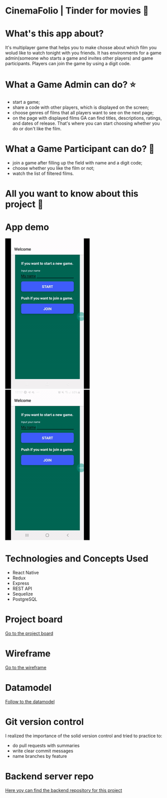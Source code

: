 # CinemaFolio | Tinder for movies :movie_camera:

# What's this app about?
It's multiplayer game that helps you to make chosse about which film you wolud like to watch tonight with you friends. It has environments for a game admin(someone who starts a game and invites other players) and game participants. Players can join the game by using a digit code.

# What a Game Admin can do? :star:

* start a game;
* share a code with other players, which is displayed on the screen;
* choose genres of films that all players want to see on the next page;
* on the page with displayed films GA can find titles, descriptions, ratings, and dates of release. That's where you can start choosing whether you do or don't like the film.

# What a Game Participant can do? :maple_leaf:

* join a game after filling up the field with name and a digit code; 
* choose whether you like the film or not; 
* watch the list of filtered films.

# All you want to know about this project :herb:

# App demo
<img src="https://github.com/NinaV1812/portfolio-project-client/blob/main/gifs/2020-11-11-17-13-46.gif" /> <img src="https://github.com/NinaV1812/portfolio-project-client/blob/main/gifs/2020-11-11-17-17-50.gif" />

# Technologies and Concepts Used
* React Native
* Redux
* Express
* REST API
* Sequelize
* PostgreSQL

# Project board
[Go to the project board](https://github.com/NinaV1812/portfolio-project-client/projects/1)

# Wireframe
[Go to the wireframe](https://wireframepro.mockflow.com/view/M07e610eff0de8ed2866ebc74a6d583571602494617574#/page/990ce109c57446eca1690b78430a16ea)

# Datamodel
[Follow to the datamodel](https://dbdiagram.io/d/5f843f433a78976d7b774986)

# Git version control
I  realized the importance of the solid version control and tried to practice to: 
* do pull requests with summaries
* write clear commit messages
* name branches by feature

# Backend server repo
[Here yoy can find the backend repository for this project](https://github.com/NinaV1812/portfolio-project-server) 
